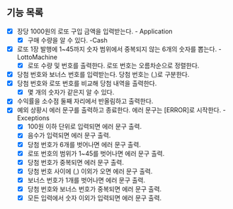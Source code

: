 ## 기능 목록

- [x] 장당 1000원의 로또 구입 금액을 입력받는다. - Application
    - [x] 구매 수량을 알 수 있다. -Cash
- [x] 로또 1장 발행에 1~45까지 숫자 범위에서 중복되지 않는 6개의 숫자를 뽑는다. -LottoMachine
    - [x] 로또 수량 및 번호를 출력한다. 로또 번호는 오름차순으로 정렬한다.
- [x] 당첨 번호와 보너스 번호를 입력받는다. 당첨 번호는 (,)로 구분한다.
- [x] 당첨 번호와 로또 번호를 비교해 당첨 내역을 출력한다.
    - [x] 몇 개의 숫자가 같은지 알 수 있다.
- [x] 수익률을 소수점 둘째 자리에서 반올림하고 출력한다.
- [x] 예외 상황시 에러 문구를 출력하고 종료한다. 에러 문구는 [ERROR]로 시작한다. -Exceptions
    - [x] 100원 이하 단위로 입력되면 에러 문구 출력.
    - [x] 음수가 입력되면 에러 문구 출력.
    - [x] 당첨 번호가 6개를 벗어나면 에러 문구 출력.
    - [x] 로또 번호의 범위가 1~45를 벗어나면 에러 문구 출력.
    - [x] 당첨 번호가 중복되면 에러 문구 출력.
    - [x] 당첨 번호 사이에 (,) 이외가 오면 에러 문구 출력.
    - [x] 보너스 번호가 1개를 벗어나면 에러 문구 출력.
    - [x] 당첨 번호와 보너스 번호가 중복되면 에러 문구 출력.
    - [x] 모든 입력에서 숫자 이외가 입력되면 에러 문구 출력.